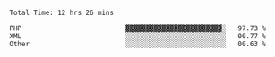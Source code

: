 <!--START_SECTION:waka-->

```text
Total Time: 12 hrs 26 mins

PHP                          ▓▓▓▓▓▓▓▓▓▓▓▓▓▓▓▓▓▓▓▓▓▓▓▓░   97.73 %
XML                          ░░░░░░░░░░░░░░░░░░░░░░░░░   00.77 %
Other                        ░░░░░░░░░░░░░░░░░░░░░░░░░   00.63 %
```

<!--END_SECTION:waka-->
